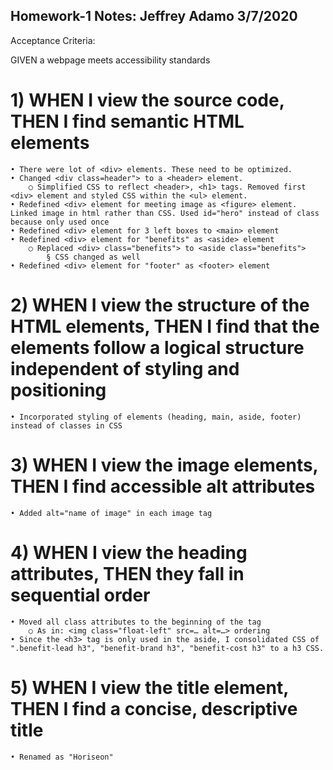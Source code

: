 ## Homework-1 Notes: Jeffrey Adamo 3/7/2020 

Acceptance Criteria:

GIVEN a webpage meets accessibility standards

# 1) WHEN I view the source code, THEN I find semantic HTML elements

	• There were lot of <div> elements. These need to be optimized.
	• Changed <div class=header"> to a <header> element.
		○ Simplified CSS to reflect <header>, <h1> tags. Removed first <div> element and styled CSS within the <ul> element. 
	• Redefined <div> element for meeting image as <figure> element. Linked image in html rather than CSS. Used id="hero" instead of class because only used once
	• Redefined <div> element for 3 left boxes to <main> element
	• Redefined <div> element for "benefits" as <aside> element
		○ Replaced <div> class="benefits"> to <aside class="benefits">
			§ CSS changed as well
	• Redefined <div> element for "footer" as <footer> element
	
# 2) WHEN I view the structure of the HTML elements, THEN I find that the elements follow a logical structure independent of styling and positioning

	• Incorporated styling of elements (heading, main, aside, footer) instead of classes in CSS

# 3) WHEN I view the image elements, THEN I find accessible alt attributes

	• Added alt="name of image" in each image tag

# 4) WHEN I view the heading attributes, THEN they fall in sequential order

	• Moved all class attributes to the beginning of the tag
		○ As in: <img class="float-left" src=… alt=…> ordering
	• Since the <h3> tag is only used in the aside, I consolidated CSS of ".benefit-lead h3", "benefit-brand h3", "benefit-cost h3" to a h3 CSS.

# 5) WHEN I view the title element, THEN I find a concise, descriptive title

	• Renamed as "Horiseon"
